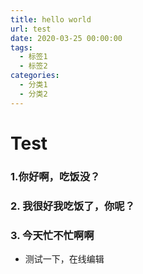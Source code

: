 ```yaml
---
title: hello world
url: test
date: 2020-03-25 00:00:00
tags:
  - 标签1
  - 标签2
categories:
  - 分类1
  - 分类2
---
```

# Test

### 1.你好啊，吃饭没？

### 2. 我很好我吃饭了，你呢？

### 3. 今天忙不忙啊啊

- 测试一下，在线编辑

